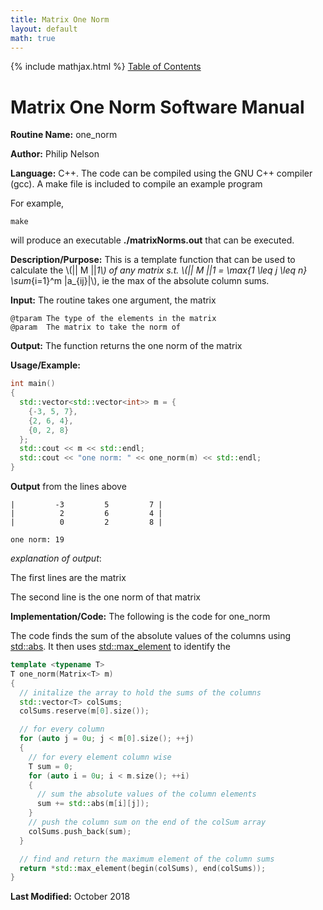 ```yaml
---
title: Matrix One Norm
layout: default
math: true
---
```

{% include mathjax.html %}
<a href="https://philipnelson5.github.io/math4610/SoftwareManual"> Table of Contents </a>
# Matrix One Norm Software Manual

**Routine Name:** one_norm

**Author:** Philip Nelson

**Language:** C++. The code can be compiled using the GNU C++ compiler (gcc). A make file is included to compile an example program

For example,

```
make
```

will produce an executable **./matrixNorms.out** that can be executed.

**Description/Purpose:** This is a template function that can be used to calculate the \\(|| M ||_1\\) of any matrix s.t. \\(|| M ||_1 = \max_{1 \leq j \leq n} \sum_{i=1}^m |a_{ij}|\\), ie the max of the absolute column sums.

**Input:** The routine takes one argument, the matrix

```
@tparam The type of the elements in the matrix
@param  The matrix to take the norm of
```

**Output:** The function returns the one norm of the matrix

**Usage/Example:**

``` cpp
int main()
{
  std::vector<std::vector<int>> m = {
    {-3, 5, 7},
    {2, 6, 4},
    {0, 2, 8}
  };
  std::cout << m << std::endl;
  std::cout << "one norm: " << one_norm(m) << std::endl;
}
```

**Output** from the lines above
```
|         -3         5         7 |
|          2         6         4 |
|          0         2         8 |

one norm: 19
```

_explanation of output_:

The first lines are the matrix

The second line is the one norm of that matrix

**Implementation/Code:** The following is the code for one_norm

The code finds the sum of the absolute values of the columns using [std::abs](https://en.cppreference.com/w/cpp/numeric/math/abs). It then uses [std::max_element](https://en.cppreference.com/w/cpp/algorithm/max_element) to identify the 

``` cpp
template <typename T>
T one_norm(Matrix<T> m)
{
  // initalize the array to hold the sums of the columns
  std::vector<T> colSums;
  colSums.reserve(m[0].size());

  // for every column
  for (auto j = 0u; j < m[0].size(); ++j)
  {
    // for every element column wise
    T sum = 0;
    for (auto i = 0u; i < m.size(); ++i)
    {
      // sum the absolute values of the column elements
      sum += std::abs(m[i][j]);
    }
    // push the column sum on the end of the colSum array
    colSums.push_back(sum);
  }

  // find and return the maximum element of the column sums
  return *std::max_element(begin(colSums), end(colSums));
}
```

**Last Modified:** October 2018
